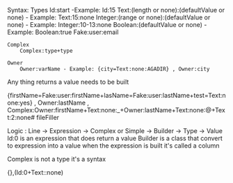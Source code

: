 Syntax:
    Types
        Id:start -Example: Id:15
        Text:(length or none):(defaultValue or none) - Example: Text:15:none
        Integer:(range or none):(defaultValue or none) - Example: Integer:10-13:none
        Boolean:(defaultValue or none) - Example: Boolean:true
        Fake:user:email

    Complex
        Complex:type+type

    Owner
        Owner:varName - Example: {city=Text:none:AGADIR} , Owner:city


Any thing returns a value needs to be built

{firstName=Fake:user:firstName+lasName=Fake:user:lastName+test=Text:none:yes} , Owner:lastName , Complex:Owner:firstName+Text:none:_+Owner:lastName+Text:none:@+Text:2:none# fileFiller


Logic : Line -> Expression -> Complex or Simple -> Builder -> Type -> Value
Id:0 is an expression that does return a value
Builder is a class that convert to expression into a value
when the expression is built it's called a column

Complex is not a type it's a syntax

{},(Id:0+Text::none)

